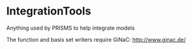 IntegrationTools
================

Anything used by PRISMS to help integrate models

The function and basis set writers require GiNaC: http://www.ginac.de/

